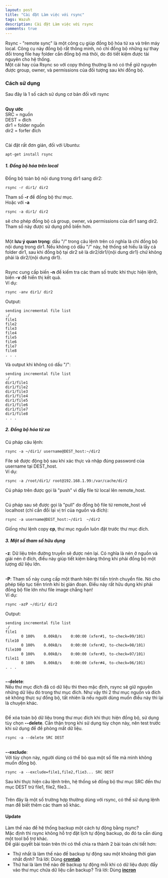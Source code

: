 ```yaml
---
layout: post
title: "Cài đặt Làm việc với rsync"
tags: Wazuh
description: Cài đặt Làm việc với rsync
comments: true
---
```


Rsync - "remote sync" là một công cụ giúp đồng bộ hóa từ xa và trên máy local. Công cụ này đồng bộ rất thông minh, nó chỉ đồng bộ những sự thay đổi trong file hay folder cần đồng bộ mà thôi, do đó tiết kiệm được tài nguyên cho hệ thống. <br>
Một cái hay của Rsync so với copy thông thường là nó có thể giữ nguyên được group, owner, và permissions của đối tượng sau khi đồng bộ.
### Cách sử dụng
Sau đây là 1 số cách sử dụng cơ bản đối với rsync
##
**Quy ước** <br>
SRC = nguồn <br>
DEST = đích <br>
dir1 = folder nguồn <br>
dir2 = forfer đích
##
Cài đặt rất đơn giản, đối với Ubuntu:

    apt-get install rsync

##### 1. Đồng bộ hóa trên local
Đồng bộ toàn bộ nội dung trong dir1 sang dir2:

    rsync -r dir1/ dir2

Tham số **-r** để đồng bộ thư mục. <br>
Hoặc với **-a** 

    rsync -a dir1/ dir2
    
sẽ cho phép đồng bộ cả group, owner, và permissions của dir1 sang dir2. Tham số này được sử dụng phổ biến hơn.
##
Một **lưu ý quan trọng**: dấu "/" trong câu lệnh trên có nghĩa là chỉ đồng bộ nội dung trong dir1. Nếu không có dấu "/" này, hệ thống sẽ hiểu là lấy cả folder dir1, sau khi đồng bộ tại dir2 sẽ là dir2/dir1/{nội dung dir1} chứ không phải là dir2/{nội dung dir1}.
##
Rsync cung cấp biến **-n** để kiểm tra các tham số trước khi thực hiện lệnh, biến **-v** để hiển thị kết quả.<br>
Ví dụ:

    rsync -anv dir1/ dir2

Output:

    sending incremental file list
    ./
    file1
    file2
    file3
    file4
    file5
    file6
    file7
    file8
    . . .

Và output khi không có dấu "/":
    
    sending incremental file list
    ./
    dir1/file1
    dir1/file2
    dir1/file3
    dir1/file4
    dir1/file5
    dir1/file6
    dir1/file7
    dir1/file8
    . . .  

##### 2. Đồng bộ hóa từ xa

Cú pháp câu lệnh:

    rsync -a ~/dir1/ username@DEST_host:~/dir2

File sẽ được động bộ sau khi xác thực và nhập đúng password của username tại DEST_host.<br>
Ví dụ:

    rsync -a /root/dir1/ root@192.168.1.99:/var/cache/dir2

Cú pháp trên được gọi là "push" vì đẩy file từ local lên remote_host.
##
Cú pháp sau sẽ được gọi là "pull" do đồng bộ file từ remote_host về localhost (chỉ cần đổi lại vị trí của nguồn và đích):

    rsync -a username@DEST_host:~/dir1  ~/dir2

Giống như lệnh copy **cp**, thư mục nguồn luôn đặt trước thư mục đích.

##### 3. Một số tham số hữu dụng
**-z**: Dữ liệu trên đường truyền sẽ được nén lại. Có nghĩa là nén ở nguồn và giải nén ở đích, điều này giúp tiết kiệm băng thông khi phải đồng bộ một lượng dữ liệu lớn.
##
**-P**: Tham số này cung cấp một thanh hiện thỉ tiến trình chuyển file. Nó cho phép tiếp tục tiến trình khi bị gián đoạn. Điều này rất hữu dụng khi phải đồng bộ file lớn như file image chẳng hạn! <br>
Ví dụ:

    rsync -azP ~/dir1/ dir2

Output:

    sending incremental file list
    ./
    file1
           0 100%    0.00kB/s    0:00:00 (xfer#1, to-check=99/101)
    file10
           0 100%    0.00kB/s    0:00:00 (xfer#2, to-check=98/101)
    file100
           0 100%    0.00kB/s    0:00:00 (xfer#3, to-check=97/101)
    file11
           0 100%    0.00kB/s    0:00:00 (xfer#4, to-check=96/101)
    . . .

##
**--delete**: <br>
Nếu thư mục đích đã có dữ liệu thì theo mặc định, rsync sẽ giữ nguyên những dữ liệu đó trong thư mục đích. Như vậy thì 2 thư mục nguồn và đích sẽ không thực sự đồng bộ, tất nhiên là nếu người dùng muốn điều này thì lại là chuyện khác.
##
Để xóa toàn bộ dữ liệu trong thư mục đích khi thực hiện đồng bộ, sử dụng tùy chọn **--delete**. Cần thận trọng khi sử dụng tùy chọn này, nên test trước khi sử dụng để đề phòng mất dữ liệu.

    rsync -a --delete SRC DEST
##
**--exclude**: <br>
Với tùy chọn này, người dùng có thể bỏ qua một số file mà mình không muốn đồng bộ. 

    rsync -a --exclude=file1,file2,flie3... SRC DEST

Sau khi thực hiện câu lệnh trên, hệ thống sẽ đồng bộ thư mục SRC đến thư mục DEST trừ file1, file2, file3...
###
###
Trên đây là một số trường hợp thường dùng với rsync, có thể sử dụng lệnh man để biết thêm các tham số khác.

#### Update
Làm thế nào để hệ thống backup một cách tự động bằng rsync? <br>
Mặc định thì rsync không hỗ trợ đặt lịch tự động backup, do đó ta cần dùng một tool bổ trợ khác. <br>
Để giải quyết bài toán trên thì có thể chia ra thành 2 bài toán chi tiết hơn:
- Thứ nhất là làm thế nào để backup tự động sau một khoảng thời gian nhất định? Trả lời: Dùng [**crontab**](https://help.ubuntu.com/community/CronHowto) <br>
- Thứ hai là làm thế nào để backup tự động mỗi khi có dữ liệu được đẩy vảo thư mục chứa dữ liệu cần backup? Trả lời: Dùng [**incron**](http://www.cyberciti.biz/faq/linux-inotify-examples-to-replicate-directories/)
